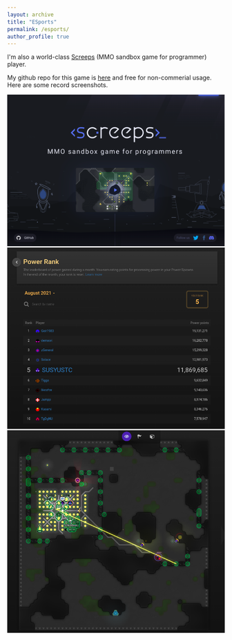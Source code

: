 ```yaml
---
layout: archive
title: "ESports"
permalink: /esports/
author_profile: true
---
```


I'm also a world-class [Screeps](https://screeps.com/) (MMO sandbox game for programmer) player. 

My github repo for this game is [here](https://github.com/SUSYUSTC/screeps-ts) and free for non-commerial usage. Here are some record screenshots.

<img src="images/screeps_site.png">

<img src="images/screeps.png">

<img src="images/screeps1.png">